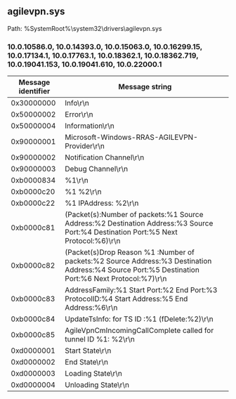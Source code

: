 ## agilevpn.sys

Path: %SystemRoot%\system32\drivers\agilevpn.sys

### 10.0.10586.0, 10.0.14393.0, 10.0.15063.0, 10.0.16299.15, 10.0.17134.1, 10.0.17763.1, 10.0.18362.1, 10.0.18362.719, 10.0.19041.153, 10.0.19041.610, 10.0.22000.1

Message identifier | Message string
--- | ---
0x30000000 | Info\r\n
0x50000002 | Error\r\n
0x50000004 | Information\r\n
0x90000001 | Microsoft-Windows-RRAS-AGILEVPN-Provider\r\n
0x90000002 | Notification Channel\r\n
0x90000003 | Debug Channel\r\n
0xb0000834 | %1\r\n
0xb0000c20 | %1 %2\r\n
0xb0000c22 | %1 IPAddress: %2\r\n
0xb0000c81 | (Packet(s):Number of packets:%1 Source Address:%2 Destination Address:%3 Source Port:%4 Destination Port:%5 Next Protocol:%6)\r\n
0xb0000c82 | (Packet(s)Drop Reason %1 :Number of packets:%2 Source Address:%3 Destination Address:%4 Source Port:%5 Destination Port:%6 Next Protocol:%7)\r\n
0xb0000c83 | AddressFamily:%1 Start Port:%2 End Port:%3 ProtocolID:%4 Start Address:%5 End Address:%6\r\n
0xb0000c84 | UpdateTsInfo: for TS ID :%1 (fDelete:%2)\r\n
0xb0000c85 | AgileVpnCmIncomingCallComplete called for tunnel ID %1: %2\r\n
0xd0000001 | Start State\r\n
0xd0000002 | End State\r\n
0xd0000003 | Loading State\r\n
0xd0000004 | Unloading State\r\n
